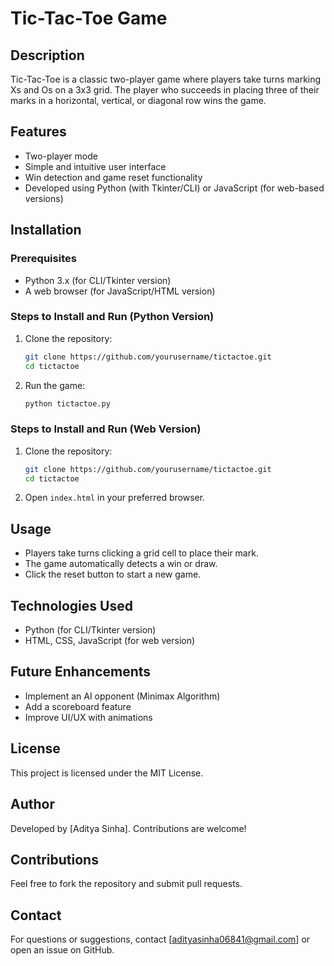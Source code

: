 # Tic-Tac-Toe Game

## Description
Tic-Tac-Toe is a classic two-player game where players take turns marking Xs and Os on a 3x3 grid. The player who succeeds in placing three of their marks in a horizontal, vertical, or diagonal row wins the game.

## Features
- Two-player mode
- Simple and intuitive user interface
- Win detection and game reset functionality
- Developed using Python (with Tkinter/CLI) or JavaScript (for web-based versions)

## Installation
### Prerequisites
- Python 3.x (for CLI/Tkinter version)
- A web browser (for JavaScript/HTML version)

### Steps to Install and Run (Python Version)
1. Clone the repository:
   ```sh
   git clone https://github.com/yourusername/tictactoe.git
   cd tictactoe
   ```
2. Run the game:
   ```sh
   python tictactoe.py
   ```

### Steps to Install and Run (Web Version)
1. Clone the repository:
   ```sh
   git clone https://github.com/yourusername/tictactoe.git
   cd tictactoe
   ```
2. Open `index.html` in your preferred browser.

## Usage
- Players take turns clicking a grid cell to place their mark.
- The game automatically detects a win or draw.
- Click the reset button to start a new game.

## Technologies Used
- Python (for CLI/Tkinter version)
- HTML, CSS, JavaScript (for web version)

## Future Enhancements
- Implement an AI opponent (Minimax Algorithm)
- Add a scoreboard feature
- Improve UI/UX with animations

## License
This project is licensed under the MIT License.

## Author
Developed by [Aditya Sinha]. Contributions are welcome!

## Contributions
Feel free to fork the repository and submit pull requests.

## Contact
For questions or suggestions, contact [adityasinha06841@gmail.com] or open an issue on GitHub.


